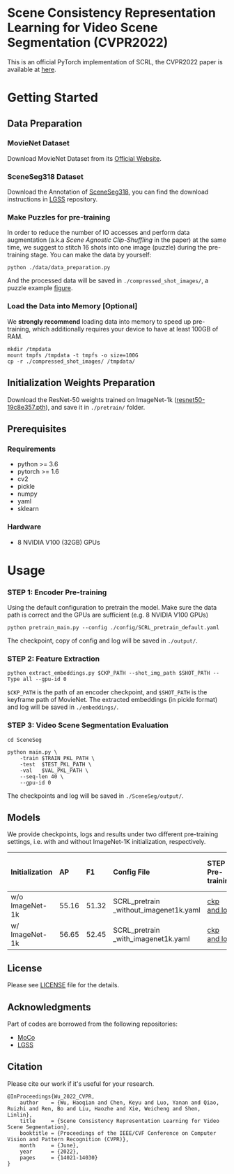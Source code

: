 # Scene Consistency Representation Learning for Video Scene Segmentation (CVPR2022)
This is an official PyTorch implementation of SCRL, the CVPR2022 paper is available at [here](https://openaccess.thecvf.com/content/CVPR2022/html/Wu_Scene_Consistency_Representation_Learning_for_Video_Scene_Segmentation_CVPR_2022_paper.html).

# Getting Started

## Data Preparation
### MovieNet Dataset 
Download MovieNet Dataset from its [Official Website](https://movienet.github.io/).
### SceneSeg318 Dataset
Download the Annotation of [SceneSeg318](https://drive.google.com/drive/folders/1NFyL_IZvr1mQR3vR63XMYITU7rq9geY_?usp=sharing), you can find the download instructions in [LGSS](https://github.com/AnyiRao/SceneSeg/blob/master/docs/INSTALL.md) repository.

### Make Puzzles for pre-training
In order to reduce the number of IO accesses and perform data augmentation (a.k.a *Scene Agnostic Clip-Shuffling* in the paper) at the same time, we suggest to stitch 16 shots into one image (puzzle) during the pre-training stage. You can make the data by yourself:
```
python ./data/data_preparation.py
```
And the processed data will be saved in `./compressed_shot_images/`, a puzzle example [figure](./figures/puzzle_example.jpg).
<!-- Or download the processed data in [here](). -->


### Load the Data into Memory [Optional]
We **strongly recommend** loading data into memory to speed up pre-training, which additionally requires your device to have at least 100GB of RAM.
```
mkdir /tmpdata
mount tmpfs /tmpdata -t tmpfs -o size=100G
cp -r ./compressed_shot_images/ /tmpdata/
```


## Initialization Weights Preparation
Download the ResNet-50 weights trained on ImageNet-1k ([resnet50-19c8e357.pth](https://download.pytorch.org/models/resnet50-19c8e357.pth)), and save it in `./pretrain/` folder.

## Prerequisites
### Requirements
* python >= 3.6
* pytorch >= 1.6
* cv2
* pickle
* numpy
* yaml
* sklearn

### Hardware
* 8 NVIDIA V100 (32GB) GPUs

# Usage
### STEP 1: Encoder Pre-training
Using the default configuration to pretrain the model. Make sure the data path is correct and the GPUs are sufficient (e.g. 8 NVIDIA V100 GPUs)
```
python pretrain_main.py --config ./config/SCRL_pretrain_default.yaml
```
The checkpoint, copy of config and log will be saved in `./output/`.

### STEP 2: Feature Extraction

```
python extract_embeddings.py $CKP_PATH --shot_img_path $SHOT_PATH --Type all --gpu-id 0
```
`$CKP_PATH` is the path of an encoder checkpoint, and `$SHOT_PATH` is the keyframe path of MovieNet.
The extracted embeddings (in pickle format) and log will be saved in `./embeddings/`.

### STEP 3: Video Scene Segmentation Evaluation

```
cd SceneSeg

python main.py \
    -train $TRAIN_PKL_PATH \
    -test  $TEST_PKL_PATH \
    -val   $VAL_PKL_PATH \
    --seq-len 40 \
    --gpu-id 0
```

The checkpoints and log will be saved in `./SceneSeg/output/`.

## Models
We provide checkpoints, logs and results under two different pre-training settings, i.e. with and without ImageNet-1K initialization, respectively.

| Initialization | AP | F1 | Config File | STEP 1 <br> Pre-training | STEP 2 <br> Embeddings| STEP 3 <br>  Fine-tuning  |
| :-----| :---- | :---- | :---- | :-----| :---- | :---- |
| w/o  ImageNet-1k | 55.16 | 51.32 | SCRL_pretrain <br> _without_imagenet1k.yaml | [ckp and log](https://drive.google.com/drive/folders/1ZYg9PFRU_lt3G5qJrldkguA52T2oxErR?usp=sharing) | [embedings](https://drive.google.com/drive/folders/1uen_HP3BZu8bcrPBikkgV3j9wzUjQ0C1?usp=sharing) | [log](https://drive.google.com/drive/folders/1rJbOnVbqTdPmnh2grIkePXOmwpNELnrK?usp=sharing) |
| w/ ImageNet-1k | 56.65 | 52.45 | SCRL_pretrain <br> _with_imagenet1k.yaml | [ckp and log](https://drive.google.com/drive/folders/1BG5ZLqrPKKGTtDIZj8aps_QuWc6K3c3V?usp=sharing) | [embedings](https://drive.google.com/drive/folders/1NFvGhkvRxpmEJYNjRnwp3ybuHQaG25gW?usp=sharing) | [log](https://drive.google.com/drive/folders/1dE0JFi-MDua70_CgI1CvyLNRnhwLjaUV?usp=sharing) |


## License
Please see [LICENSE](./LICENSE) file for the details.

## Acknowledgments
Part of codes are borrowed from the following repositories:
* [MoCo](https://github.com/facebookresearch/moco)
* [LGSS](https://github.com/AnyiRao/SceneSeg)

## Citation
Please cite our work if it's useful for your research.
```
@InProceedings{Wu_2022_CVPR,
    author    = {Wu, Haoqian and Chen, Keyu and Luo, Yanan and Qiao, Ruizhi and Ren, Bo and Liu, Haozhe and Xie, Weicheng and Shen, Linlin},
    title     = {Scene Consistency Representation Learning for Video Scene Segmentation},
    booktitle = {Proceedings of the IEEE/CVF Conference on Computer Vision and Pattern Recognition (CVPR)},
    month     = {June},
    year      = {2022},
    pages     = {14021-14030}
}
```